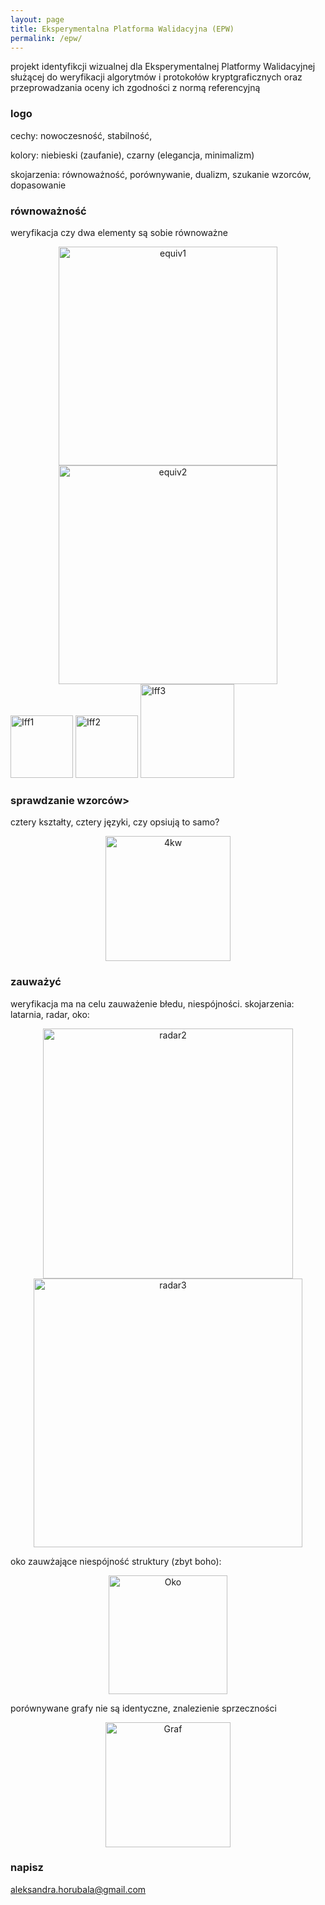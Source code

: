 ```yaml
---
layout: page
title: Eksperymentalna Platforma Walidacyjna (EPW)
permalink: /epw/
---
```


projekt identyfikcji wizualnej dla Eksperymentalnej Platformy Walidacyjnej służącej do weryfikacji
algorytmów i protokołów kryptgraficznych oraz przeprowadzania oceny ich zgodności z normą referencyjną

### logo

cechy: nowoczesność, stabilność,

kolory: niebieski (zaufanie), czarny (elegancja, minimalizm)

skojarzenia: równoważność, porównywanie, dualizm, szukanie wzorców, dopasowanie

### równoważność

weryfikacja czy dwa elementy są sobie równoważne

<div style="text-align:center"><img src="{{ site.baseurl }}/images/epw/equiv_1.png" onclick="toggle()" alt="equiv1" style="width: 350px;"/></div>

<div style="text-align:center"><img src="{{ site.baseurl }}/images/epw/equiv_2.png" onclick="toggle()" alt="equiv2" style="width: 350px;"/></div>

<img src="{{ site.baseurl }}/images/epw/iff1.jpg" onclick="toggle()" alt="Iff1" style="width: 100px;"/>
<img src="{{ site.baseurl }}/images/epw/iff2.jpg" onclick="toggle()" alt="Iff2" style="width: 100px;"/>
<img src="{{ site.baseurl }}/images/epw/iff3.jpg" onclick="toggle()" alt="Iff3" style="width: 150px;"/>

### sprawdzanie wzorców>

cztery kształty, cztery języki, czy opsiują to samo?

<div style="text-align:center"><img src="{{ site.baseurl }}/images/epw/4kw.jpg" onclick="toggle()" alt="4kw" style="width: 200px;"/></div>

### zauważyć

weryfikacja ma na celu zauważenie błedu, niespójności. skojarzenia: latarnia, radar, oko:

<div style="text-align:center"><img src="{{ site.baseurl }}/images/epw/radar_2.png" onclick="toggle()" alt="radar2" style="width: 400px;"/></div>

<div style="text-align:center"><img src="{{ site.baseurl }}/images/epw/radar_3.png" onclick="toggle()" alt="radar3" style="width: 430px;"/></div>

oko zauwżające niespójność struktury (zbyt boho):

<div style="text-align:center"><img src="{{ site.baseurl }}/images/epw/oko.jpg" onclick="toggle()" alt="Oko" style="width: 190px;"/></div>

porównywane grafy nie są identyczne, znalezienie sprzeczności

<div style="text-align:center"><img src="{{ site.baseurl }}/images/epw/graf.jpg" onclick="toggle()" alt="Graf" style="width: 200px;"/></div>

### napisz

[aleksandra.horubala@gmail.com](mailto:aleksandra.horubala@gmail.com)
